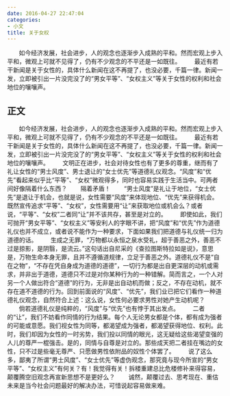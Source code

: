 ```yaml
---
date: 2016-04-27 22:47:04
categories: 
- 小文
title: 关于女权
---
```

&nbsp;&nbsp;&nbsp;&nbsp;&nbsp;&nbsp;&nbsp;如今经济发展，社会进步，人的观念也逐渐步入成熟的平和。然而宏观上步入平和，微观上可就不见得了，仍有不少观念的不平还是一如既往。
&nbsp;&nbsp;&nbsp;&nbsp;&nbsp;&nbsp;&nbsp;最近有若干新闻是关于女性的，具体什么新闻在这不再提了，也没必要，千篇一律。新闻一发，立即被引出一片没完没了的“男女平等”、“女权主义”等关于女性的权利和社会地位的嚷嚷声。

## 正文

&nbsp;&nbsp;&nbsp;&nbsp;&nbsp;&nbsp;&nbsp;如今经济发展，社会进步，人的观念也逐渐步入成熟的平和。然而宏观上步入平和，微观上可就不见得了，仍有不少观念的不平还是一如既往。
&nbsp;&nbsp;&nbsp;&nbsp;&nbsp;&nbsp;&nbsp;最近有若干新闻是关于女性的，具体什么新闻在这不再提了，也没必要，千篇一律。新闻一发，立即被引出一片没完没了的“男女平等”、“女权主义”等关于女性的权利和社会地位的嚷嚷声。
&nbsp;&nbsp;&nbsp;&nbsp;&nbsp;&nbsp;&nbsp;文明正在进步，社会对待女性也有了更多的尊重，继而有了礼让女性的“男士风度”、男士退让的“女士优先”等道德礼仪观念。“风度”和“优先”看起来似乎比“平等”、“女权”微观得多，同时也容易实践于生活当中。可两者间好像隔着什么东西？
&nbsp;&nbsp;&nbsp;&nbsp;&nbsp;&nbsp;&nbsp;隔着矛盾！
&nbsp;&nbsp;&nbsp;&nbsp;&nbsp;&nbsp;&nbsp;“男士风度”是礼让于地位，“女士优先”是退让于机会，也就是说，女性需要“风度”来体现地位、“优先”来获得机会。既然宣传追求“平等”、“女权”，女性需要用“让”来获取地位或机会么？或者说，“平等”、“女权”二者同“让”并不该共存，甚至是对立的。
&nbsp;&nbsp;&nbsp;&nbsp;&nbsp;&nbsp;&nbsp;即使如此，我们可抛开“男女平等”、“女权主义”等安利人的字眼不讲，把“风度”和“优先”作为道德礼仪也并不成立，或者说不能作为一种要求，下面如果我们把道德与礼仪统一归为道德的话。
&nbsp;&nbsp;&nbsp;&nbsp;&nbsp;&nbsp;&nbsp;生成之无罪，“万物都以永恒之泉水受礼，超于善恶之外，善恶不过是掠影，是阴翳，是流云。”这句话出自尼采的《查拉图斯特拉如是说》，意思是，万物生命本身无罪，且并不遵循道规律，立足于善恶之外。道德礼仪不是“自在之物”，“不存在凭自身成为道德的道德”，一切行为都是出自更深层的动机或需求，并非出于道德，道德只不过是对你某种行为的一种错解。简而言之，一个人对另一个人做出符合“道德”的行为，无非是出自动机而做；反之，不存在动机，就不存在道不道德的行为。回到前面说的“风度”、“优先”，我们业已把它们看作一种道德礼仪观念，自然符合上述：这么说，女性何必要求男性对她产生动机呢？
&nbsp;&nbsp;&nbsp;&nbsp;&nbsp;&nbsp;&nbsp;倘若道德礼仪是纯粹的，“风度”与“优先”也有悖于其出发点。
&nbsp;&nbsp;&nbsp;&nbsp;&nbsp;&nbsp;&nbsp;二者的“让”，我们不妨看作同情的行为结果。每个人无论男女都是个体，都有成为强者的可能或意愿。我们视女性为同等，都渴望成为强者，都渴望获得地位、权利。此时，我们却因为女性的一时劣势，我们投以同情的眼光，这无疑给这些渴望变强的人儿的尊严一棍强击。是的，同情与自尊是对立的。那些成天把二者挂在嘴边的女性，只不过是些毫无尊严、只愿做男性依附品的奴性个体罢了。
&nbsp;&nbsp;&nbsp;&nbsp;&nbsp;&nbsp;&nbsp;说了这么多，鄙夷了所谓“男士风度”、“女士优先”等虚伪观念，那究竟与现今所宣的“男女平等”、“女权主义”有何关？有！我觉得有关！拆楼重建总比危楼修补来得容易，颠覆腾空旧观念再宣新思想不是更好么？
&nbsp;&nbsp;&nbsp;&nbsp;&nbsp;&nbsp;&nbsp;诚然，颠覆过去、思考现在、重估未来是当今社会问题最好的解决办法，可惜说起容易做来难。